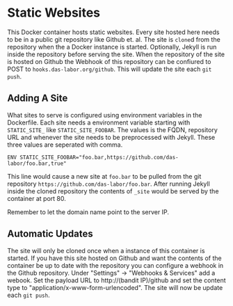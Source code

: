 Static Websites
===============

This Docker container hosts static websites. Every site hosted here needs to
be in a public git repository like Github et. al. The site is `clone`d from
the repository when the a Docker instance is started. Optionally, Jekyll is
run inside the repository before serving the site. When the repository of the
site is hosted on Github the Webhook of this repository can be confiured to
POST to `hooks.das-labor.org/github`. This will update the site each `git push`.

Adding A Site
-------------

What sites to serve is configured using environment variables in the Dockerfile.
Each site needs a environment variable starting with `STATIC_SITE_` like
`STATIC_SITE_FOOBAR`. The values is the FQDN, repository URL and whenever
the site needs to be preprocessed with Jekyll. These three values are seperated
with comma.

``
ENV STATIC_SITE_FOOBAR="foo.bar,https://github.com/das-labor/foo.bar,true"
``

This line would cause a new site at `foo.bar` to be pulled from the git repository
`https://github.com/das-labor/foo.bar`. After running Jekyll inside the cloned
repository the contents of `_site` would be served by the container at port 80.

Remember to let the domain name point to the server IP.

Automatic Updates
-----------------

The site will only be cloned once when a instance of this container is started.
If you have this site hosted on Github and want the contents of the container
be up to date with the repository you can configure a webhook in the Github
repository. Under "Settings" -> "Webhooks & Services" add a webook. Set the
payload URL to http://(bandit IP)/github and set the content type to
"application/x-www-form-urlencoded". The site will now be update each `git push`.
